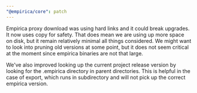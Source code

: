```yaml
---
"@empirica/core": patch
---
```


Empirica proxy download was using hard links and it could break upgrades. It now uses copy for safety.
That does mean we are using up more space on disk, but it remain relatively minimal all things
considered. We might want to look into pruning old versions at some point, but it does not seem
critical at the moment since empirica binaries are not that large.

We've also improved looking up the current project release version by looking for the .empirica
directory in parent directories. This is helpful in the case of export, which runs in subdirectory and
will not pick up the correct empirica version.
